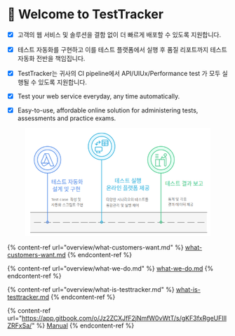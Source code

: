 # 👋 Welcome to TestTracker



* [x] 고객의 웹 서비스 및 솔루션을 결함 없이 더 빠르게 배포할 수 있도록 지원합니다.
* [x] 테스트 자동화를 구현하고 이를 테스트 플랫폼에서 실행 후 품질 리포트까지 테스트 자동화 전반을 책임집니다.
* [x] TestTracker는 귀사의 CI pipeline에서 API/UIUx/Performance test 가 모두 실행될 수 있도록 지원합니다.
* [x] Test your web service everyday, any time automatically.
* [x] Easy-to-use, affordable online solution for administering tests, assessments and practice exams.



<figure><img src=".gitbook/assets/image (2).png" alt=""><figcaption></figcaption></figure>





{% content-ref url="overview/what-customers-want.md" %}
[what-customers-want.md](overview/what-customers-want.md)
{% endcontent-ref %}

{% content-ref url="overview/what-we-do.md" %}
[what-we-do.md](overview/what-we-do.md)
{% endcontent-ref %}

{% content-ref url="overview/what-is-testtracker.md" %}
[what-is-testtracker.md](overview/what-is-testtracker.md)
{% endcontent-ref %}

{% content-ref url="https://app.gitbook.com/o/Jz2ZCXJfF2jNmfW0vWtT/s/gKF3fxRgeUFIllZRFxSa/" %}
[Manual](https://app.gitbook.com/o/Jz2ZCXJfF2jNmfW0vWtT/s/gKF3fxRgeUFIllZRFxSa/)
{% endcontent-ref %}

